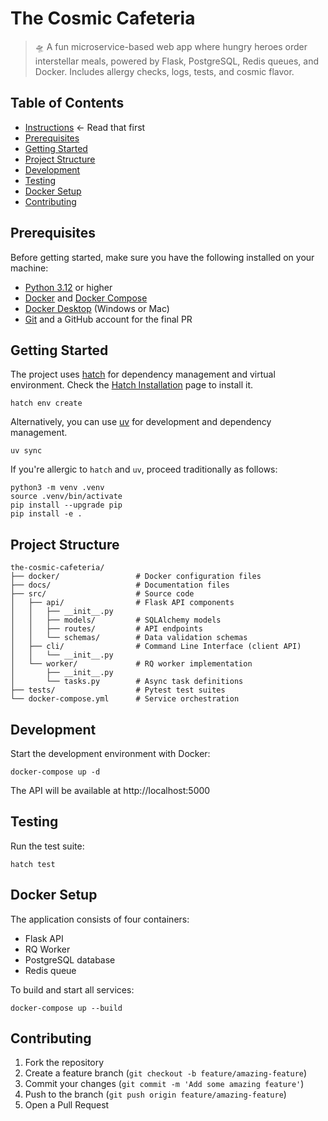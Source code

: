 # The Cosmic Cafeteria

> 🛸 A fun microservice-based web app where hungry heroes order interstellar meals, powered by Flask, PostgreSQL, Redis
> queues, and Docker. Includes allergy checks, logs, tests, and cosmic flavor.

## Table of Contents

- [Instructions](docs/index.md) ← Read that first
- [Prerequisites](#prerequisites)
- [Getting Started](#getting-started)
- [Project Structure](#project-structure)
- [Development](#development)
- [Testing](#testing)
- [Docker Setup](#docker-setup)
- [Contributing](#contributing)

## Prerequisites

Before getting started, make sure you have the following installed on your machine:

- [Python 3.12](https://www.python.org/downloads/) or higher
- [Docker](https://www.docker.com/get-started) and [Docker Compose](https://docs.docker.com/compose/install/)
- [Docker Desktop](https://www.docker.com/products/docker-desktop) (Windows or Mac)
- [Git](https://git-scm.com/downloads) and a GitHub account for the final PR

## Getting Started

The project uses [hatch](https://hatch.pypa.io/latest/) for dependency management and virtual environment.
Check the [Hatch Installation](https://hatch.pypa.io/latest/install/) page to install it.

```shell
hatch env create
```

Alternatively, you can use [uv](https://docs.astral.sh/uv/) for development and dependency management.

```shell
uv sync
```

If you're allergic to `hatch` and `uv`, proceed traditionally as follows:

```shell
python3 -m venv .venv
source .venv/bin/activate
pip install --upgrade pip
pip install -e .
```

## Project Structure

```
the-cosmic-cafeteria/
├── docker/                 # Docker configuration files
├── docs/                   # Documentation files
├── src/                    # Source code
│   ├── api/                # Flask API components
│   │   ├── __init__.py
│   │   ├── models/         # SQLAlchemy models
│   │   ├── routes/         # API endpoints
│   │   └── schemas/        # Data validation schemas
│   ├── cli/                # Command Line Interface (client API)
│   │   └── __init__.py
│   └── worker/             # RQ worker implementation
│       ├── __init__.py
│       └── tasks.py        # Async task definitions
├── tests/                  # Pytest test suites
└── docker-compose.yml      # Service orchestration
```

## Development

Start the development environment with Docker:

```shell
docker-compose up -d
```

The API will be available at http://localhost:5000

## Testing

Run the test suite:

```shell
hatch test
```

## Docker Setup

The application consists of four containers:

- Flask API
- RQ Worker
- PostgreSQL database
- Redis queue

To build and start all services:

```shell
docker-compose up --build
```

## Contributing

1. Fork the repository
2. Create a feature branch (`git checkout -b feature/amazing-feature`)
3. Commit your changes (`git commit -m 'Add some amazing feature'`)
4. Push to the branch (`git push origin feature/amazing-feature`)
5. Open a Pull Request
